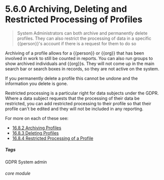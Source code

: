 # 5.6.0 Archiving, Deleting and Restricted Processing of Profiles

> System Administrators can both archive and permanently delete profiles. They can also restrict the processing of data in a specific {{person}}'s account if there is a request for them to do so



Archiving of a profile allows for a {{person}} or {{org}} that has been involved in work to still be counted in reports. You can also run groups to show archived individuals and {{org}}s. They will not come up in the main search bar or search boxes in records, so they are not active on the system. 

If you permanently delete a profile this cannot be undone and the information you delete is gone.

Restricted processing is a particular right for data subjects under the GDPR. Where a data subject requests that the processing of their data be restricted, you can add restricted processing to their profile so that their profile can't be edited and they will not be included in any reporting. 

For more on each of these see:

- [16.8.2 Archiving Profiles](/help/index/p/16.8.2)
- [16.8.3 Deleting Profiles](/help/index/p/16.8.3)
- [16.8.4 Restricted Processing of a Profile](/help/index/p/16.8.4)


##### Tags
GDPR
System admin

###### core module
